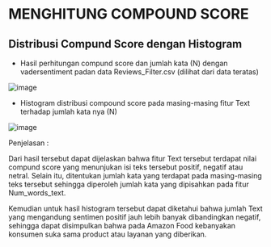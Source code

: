 # MENGHITUNG COMPOUND SCORE

## Distribusi Compund Score dengan Histogram

* Hasil perhitungan compund score dan jumlah kata (N) dengan vadersentiment padan data Reviews_Filter.csv (dilihat dari data teratas)

![image](https://user-images.githubusercontent.com/73022578/200148769-3e15637f-e771-46c1-9b01-145a60cfa5e0.png)

* Histogram distribusi compound score pada masing-masing fitur Text terhadap jumlah kata nya (N)

![image](https://user-images.githubusercontent.com/73022578/200148708-8926edc0-a2fe-4b5d-9f64-9413bb0012c3.png)

Penjelasan :

Dari hasil tersebut dapat dijelaskan bahwa fitur Text tersebut terdapat nilai compund score yang menunjukan isi teks tersebut positif, negatif atau netral. Selain itu, ditentukan jumlah kata yang terdapat pada masing-masing teks tersebut sehingga diperoleh jumlah kata yang dipisahkan pada fitur Num_words_text.

Kemudian untuk hasil histogram tersebut dapat diketahui bahwa jumlah Text yang mengandung sentimen positif jauh lebih banyak dibandingkan  negatif, sehingga dapat disimpulkan bahwa pada Amazon Food kebanyakan konsumen suka sama product atau layanan yang diberikan.
